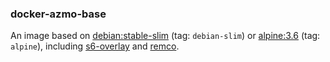 ### docker-azmo-base

An image based on [debian:stable-slim](https://hub.docker.com/_/debian/) (tag: `debian-slim`) or [alpine:3.6](https://hub.docker.com/_/alpine) (tag: `alpine`),
including [s6-overlay](https://github.com/just-containers/s6-overlay) and [remco](https://github.com/HeavyHorst/remco).
